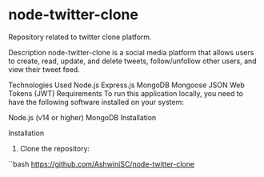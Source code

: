 # node-twitter-clone
Repository related to twitter clone platform.

Description
node-twitter-clone is a social media platform that allows users to create, read, update, and delete tweets, follow/unfollow other users, and view their tweet feed.

Technologies Used
Node.js
Express.js
MongoDB
Mongoose
JSON Web Tokens (JWT)
Requirements
To run this application locally, you need to have the following software installed on your system:

Node.js (v14 or higher)
MongoDB
Installation

Installation
1. Clone the repository:

``bash https://github.com/AshwiniSC/node-twitter-clone
